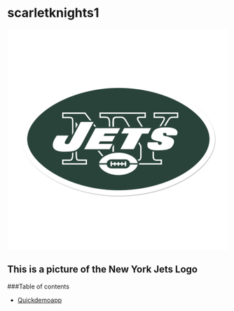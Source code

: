 # scarletknights1


![Jets](Jets.png)

## This is a picture of the New York Jets Logo 

###Table of contents 

* [Quickdemoapp](Quickdemoapp)





